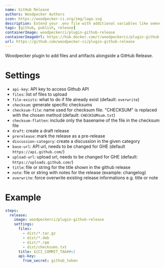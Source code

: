 ```yaml
---
name: GitHub Release
authors: Woodpecker Authors
icon: https://woodpecker-ci.org/img/logo.svg
description: Extend your .env file with additional variables like semver information.
tags: [github, publish, release]
containerImage: woodpeckerci/plugin-github-release
containerImageUrl: https://hub.docker.com/r/woodpeckerci/plugin-github-release
url: https://github.com/woodpecker-ci/plugin-github-release
---
```


Woodpecker plugin to add files and artifacts alongside a GitHub Release.

# Settings

- `api-key`: API key to access Github API
- `files`: list of files to upload
- `file-exists`: what to do if file already exist (default: `overwrite`)
- `checksum`: generate specific checksums
- `checksum-file`: name used for checksum file. \"CHECKSUM\" is replaced with the chosen method (default: `CHECKSUMsum.txt`)
- `checksum-flatten`: include only the basename of the file in the checksum file
- `draft`: create a draft release
- `prerelease`: mark the release as a pre-release
- `discussion-category`: create a discussion in the given category
- `base-url`: API url, needs to be changed for GHE (default `https://api.github.com/`)
- `upload-url`: upload url, needs to be changed for GHE (default: `https://uploads.github.com/`)
- `title`: file or string for the title shown in the github release
- `note`: file or string with notes for the release (example: changelog)
- `overwrite`: force overwrite existing release informations e.g. title or note

# Example

```yaml
steps:
  release:
    image: woodpeckerci/plugin-github-release
    settings:
      files:
        - dist/*.tar.gz
        - dist/*.deb
        - dist/*.rpm
        - dist/checksums.txt
      title: ${CI_COMMIT_TAG##v}
      api-key:
        from_secret: github_token
```

